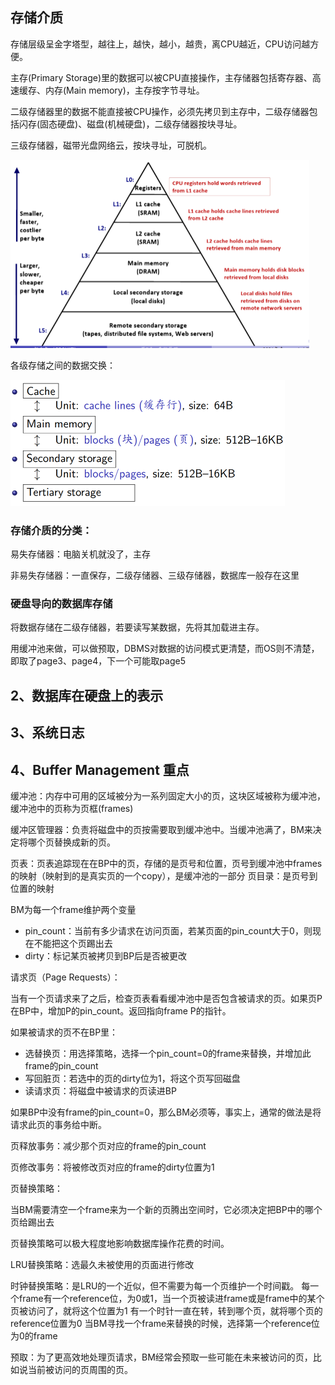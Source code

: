 ## 存储介质

存储层级呈金字塔型，越往上，越快，越小，越贵，离CPU越近，CPU访问越方便。

主存(Primary Storage)里的数据可以被CPU直接操作，主存储器包括寄存器、高速缓存、内存(Main memory)，主存按字节寻址。

二级存储器里的数据不能直接被CPU操作，必须先拷贝到主存中，二级存储器包括闪存(固态硬盘)、磁盘(机械硬盘)，二级存储器按块寻址。

三级存储器，磁带光盘网络云，按块寻址，可脱机。

<img src="ch7 存储管理.assets/image-20210525102419655.png" alt="image-20210525102419655" style="zoom:50%;" />

各级存储之间的数据交换：

<img src="ch7 存储管理.assets/image-20210525103020544.png" alt="image-20210525103020544" style="zoom:50%;" />

### 存储介质的分类：

易失存储器：电脑关机就没了，主存

非易失存储器：一直保存，二级存储器、三级存储器，数据库一般存在这里

### 硬盘导向的数据库存储

将数据存储在二级存储器，若要读写某数据，先将其加载进主存。

用缓冲池来做，可以做预取，DBMS对数据的访问模式更清楚，而OS则不清楚，即取了page3、page4，下一个可能取page5

## 2、数据库在硬盘上的表示

## 3、系统日志

## 4、Buffer Management  **重点**

缓冲池：内存中可用的区域被分为一系列固定大小的页，这块区域被称为缓冲池，缓冲池中的页称为页框(frames)

缓冲区管理器：负责将磁盘中的页按需要取到缓冲池中。当缓冲池满了，BM来决定将哪个页替换成新的页。

页表：页表追踪现在在BP中的页，存储的是页号和位置，页号到缓冲池中frames的映射（映射到的是真实页的一个copy），是缓冲池的一部分
页目录：是页号到位置的映射

BM为每一个frame维护两个变量

* pin_count：当前有多少请求在访问页面，若某页面的pin_count大于0，则现在不能把这个页踢出去
* dirty：标记某页被拷贝到BP后是否被更改

请求页（Page Requests）：

当有一个页请求来了之后，检查页表看看缓冲池中是否包含被请求的页。如果页P在BP中，增加P的pin_count。返回指向frame P的指针。

如果被请求的页不在BP里：

* 选替换页：用选择策略，选择一个pin_count=0的frame来替换，并增加此frame的pin_count
* 写回脏页：若选中的页的dirty位为1，将这个页写回磁盘
* 读请求页：将磁盘中被请求的页读进BP

如果BP中没有frame的pin_count=0，那么BM必须等，事实上，通常的做法是将请求此页的事务给中断。

页释放事务：减少那个页对应的frame的pin_count

页修改事务：将被修改页对应的frame的dirty位置为1

页替换策略：

当BM需要清空一个frame来为一个新的页腾出空间时，它必须决定把BP中的哪个页给踢出去

页替换策略可以极大程度地影响数据库操作花费的时间。

LRU替换策略：选最久未被使用的页面进行修改

时钟替换策略：是LRU的一个近似，但不需要为每一个页维护一个时间戳。
每一个frame有一个reference位，为0或1，当一个页被读进frame或是frame中的某个页被访问了，就将这个位置为1
有一个时针一直在转，转到哪个页，就将哪个页的reference位置为0
当BM寻找一个frame来替换的时候，选择第一个reference位为0的frame

预取：为了更高效地处理页请求，BM经常会预取一些可能在未来被访问的页，比如说当前被访问的页周围的页。